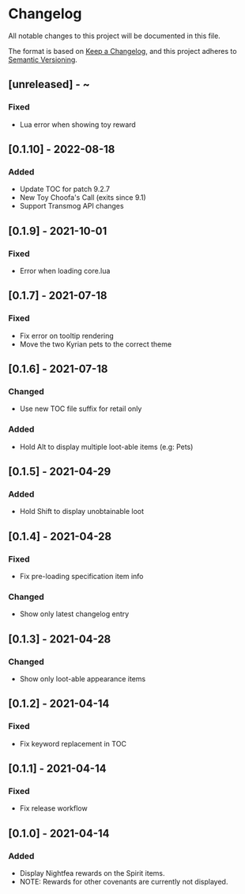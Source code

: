 # Changelog
All notable changes to this project will be documented in this file.

The format is based on [Keep a Changelog](https://keepachangelog.com/en/1.0.0/),
and this project adheres to [Semantic Versioning](https://semver.org/spec/v2.0.0.html).


## [unreleased] - ~
### Fixed
 - Lua error when showing toy reward

## [0.1.10] - 2022-08-18
### Added
 - Update TOC for patch 9.2.7
 - New Toy Choofa's Call (exits since 9.1)
 - Support Transmog API changes

## [0.1.9] - 2021-10-01
### Fixed
 - Error when loading core.lua

## [0.1.7] - 2021-07-18
### Fixed
 - Fix error on tooltip rendering
 - Move the two Kyrian pets to the correct theme

## [0.1.6] - 2021-07-18
### Changed
 - Use new TOC file suffix for retail only
### Added
 - Hold Alt to display multiple loot-able items (e.g: Pets)

## [0.1.5] - 2021-04-29
### Added
 - Hold Shift to display unobtainable loot

## [0.1.4] - 2021-04-28
### Fixed
 - Fix pre-loading specification item info
### Changed
 - Show only latest changelog entry

## [0.1.3] - 2021-04-28
### Changed
 - Show only loot-able appearance items

## [0.1.2] - 2021-04-14
### Fixed
 - Fix keyword replacement in TOC

## [0.1.1] - 2021-04-14
### Fixed
 - Fix release workflow

## [0.1.0] - 2021-04-14
### Added
 - Display Nightfea rewards on the Spirit items.
 - NOTE: Rewards for other covenants are currently not displayed.
